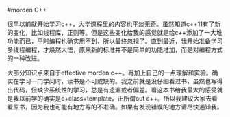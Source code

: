#morden C++ 

很早以前就开始学习c++，大学课程里的内容也平淡无奇。虽然知道c++11有了新的变化，比如线程库，正则等。但是这些变化给我的感觉就是给c++添加了一大堆功能而已，平时编程也确实用不到，所以最终忽视了。直到最近，我开始准备学习多线程编程，才焕然大悟，原来新的标准并不是简单的功能堆加，而是对编程方式的一种改进。

大部分知识点来自于effective morden c++。再加上自己的一点理解和实验。确实在学习一门学问时，读书是不可或缺的。我之前就是没仔细看过书，虽然也写得出代码，但缺少系统性的学习，总是有遗漏或者偏差。看这本书给我最大的感受就是我以前学的确实是c+class+template，正所谓out c++。所以我建议大家去看看原书，因为我也可能有地方写的不准确。如果有发现错误的地方请尽快通知我。
